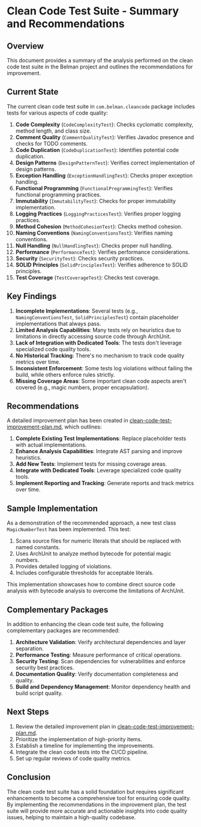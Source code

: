 # Clean Code Test Suite - Summary and Recommendations

## Overview

This document provides a summary of the analysis performed on the clean code test suite in the Belman project and outlines the recommendations for improvement.

## Current State

The current clean code test suite in `com.belman.cleancode` package includes tests for various aspects of code quality:

1. **Code Complexity** (`CodeComplexityTest`): Checks cyclomatic complexity, method length, and class size.
2. **Comment Quality** (`CommentQualityTest`): Verifies Javadoc presence and checks for TODO comments.
3. **Code Duplication** (`CodeDuplicationTest`): Identifies potential code duplication.
4. **Design Patterns** (`DesignPatternTest`): Verifies correct implementation of design patterns.
5. **Exception Handling** (`ExceptionHandlingTest`): Checks proper exception handling.
6. **Functional Programming** (`FunctionalProgrammingTest`): Verifies functional programming practices.
7. **Immutability** (`ImmutabilityTest`): Checks for proper immutability implementation.
8. **Logging Practices** (`LoggingPracticesTest`): Verifies proper logging practices.
9. **Method Cohesion** (`MethodCohesionTest`): Checks method cohesion.
10. **Naming Conventions** (`NamingConventionsTest`): Verifies naming conventions.
11. **Null Handling** (`NullHandlingTest`): Checks proper null handling.
12. **Performance** (`PerformanceTest`): Verifies performance considerations.
13. **Security** (`SecurityTest`): Checks security practices.
14. **SOLID Principles** (`SolidPrinciplesTest`): Verifies adherence to SOLID principles.
15. **Test Coverage** (`TestCoverageTest`): Checks test coverage.

## Key Findings

1. **Incomplete Implementations**: Several tests (e.g., `NamingConventionsTest`, `SolidPrinciplesTest`) contain placeholder implementations that always pass.
2. **Limited Analysis Capabilities**: Many tests rely on heuristics due to limitations in directly accessing source code through ArchUnit.
3. **Lack of Integration with Dedicated Tools**: The tests don't leverage specialized code quality tools.
4. **No Historical Tracking**: There's no mechanism to track code quality metrics over time.
5. **Inconsistent Enforcement**: Some tests log violations without failing the build, while others enforce rules strictly.
6. **Missing Coverage Areas**: Some important clean code aspects aren't covered (e.g., magic numbers, proper encapsulation).

## Recommendations

A detailed improvement plan has been created in [clean-code-test-improvement-plan.md](clean-code-test-improvement-plan.md), which outlines:

1. **Complete Existing Test Implementations**: Replace placeholder tests with actual implementations.
2. **Enhance Analysis Capabilities**: Integrate AST parsing and improve heuristics.
3. **Add New Tests**: Implement tests for missing coverage areas.
4. **Integrate with Dedicated Tools**: Leverage specialized code quality tools.
5. **Implement Reporting and Tracking**: Generate reports and track metrics over time.

## Sample Implementation

As a demonstration of the recommended approach, a new test class `MagicNumberTest` has been implemented. This test:

1. Scans source files for numeric literals that should be replaced with named constants.
2. Uses ArchUnit to analyze method bytecode for potential magic numbers.
3. Provides detailed logging of violations.
4. Includes configurable thresholds for acceptable literals.

This implementation showcases how to combine direct source code analysis with bytecode analysis to overcome the limitations of ArchUnit.

## Complementary Packages

In addition to enhancing the clean code test suite, the following complementary packages are recommended:

1. **Architecture Validation**: Verify architectural dependencies and layer separation.
2. **Performance Testing**: Measure performance of critical operations.
3. **Security Testing**: Scan dependencies for vulnerabilities and enforce security best practices.
4. **Documentation Quality**: Verify documentation completeness and quality.
5. **Build and Dependency Management**: Monitor dependency health and build script quality.

## Next Steps

1. Review the detailed improvement plan in [clean-code-test-improvement-plan.md](clean-code-test-improvement-plan.md).
2. Prioritize the implementation of high-priority items.
3. Establish a timeline for implementing the improvements.
4. Integrate the clean code tests into the CI/CD pipeline.
5. Set up regular reviews of code quality metrics.

## Conclusion

The clean code test suite has a solid foundation but requires significant enhancements to become a comprehensive tool for ensuring code quality. By implementing the recommendations in the improvement plan, the test suite will provide more accurate and actionable insights into code quality issues, helping to maintain a high-quality codebase.